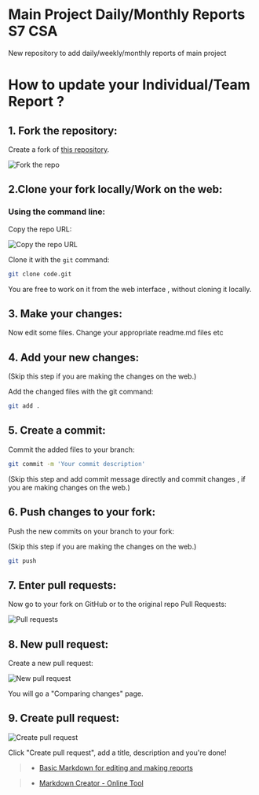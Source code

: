 # Main Project Daily/Monthly Reports S7 CSA

New repository to add daily/weekly/monthly reports of main project

# How to update your Individual/Team Report ?

## 1. Fork the repository:

Create a fork of [this repository](https://github.com/anilantony/Main-Project-Daily-Reports-S7-CSA).


![Fork the repo][fork-repo]


## 2.Clone your fork locally/Work on the web:

### Using the command line:

Copy the repo URL:

![Copy the repo URL][copy-repo-url]

Clone it with the `git` command:

```sh
git clone code.git
```

You are free to work on it from the web interface , without cloning it locally.


## 3. Make your changes:

Now edit some files.
Change your appropriate readme.md files etc

## 4. Add your new changes:

(Skip this step if you are making the changes on the web.)

Add the changed files with the git command:

```sh
git add .
```

## 5. Create a commit:

Commit the added files to your branch:


```sh
git commit -m 'Your commit description'
```
(Skip this step and add commit message directly and commit changes , if you are making changes on the web.)

## 6. Push changes to your fork:

Push the new commits on your branch to your fork:

(Skip this step if you are making the changes on the web.)

```sh
git push 
```

## 7. Enter pull requests:

Now go to your fork on GitHub or to the original repo Pull Requests:

![Pull requests][pull-requests]

## 8. New pull request:

Create a new pull request:

![New pull request][new-pull-request]

You will go a "Comparing changes" page.


## 9. Create pull request:

![Create pull request][create-pull-request]

Click "Create pull request", add a title, description and you're done!


[fork-repo]: https://gist.github.com/rsp/8e565895df24c46ee80cfaac68d05e64/raw/0bbae973ecd07eaccf4c57c5198d126f107da4a3/x-fork-repo.png

[copy-repo-url]: https://gist.github.com/rsp/8e565895df24c46ee80cfaac68d05e64/raw/c85c52dd8738073de14d7458954bb46af311fbc4/x-copy-repo-url.png
[comparing-changes]: https://gist.github.com/rsp/8e565895df24c46ee80cfaac68d05e64/raw/4228a4d8c6bea606115a05fa04eeab48e6df77fb/x-comparing-changes.png
[new-pull-request]: https://gist.github.com/rsp/8e565895df24c46ee80cfaac68d05e64/raw/4228a4d8c6bea606115a05fa04eeab48e6df77fb/x-new-pull-request.png
[pull-requests]: https://gist.github.com/rsp/8e565895df24c46ee80cfaac68d05e64/raw/4228a4d8c6bea606115a05fa04eeab48e6df77fb/x-pull-requests.png
[create-pull-request]: https://gist.github.com/rsp/8e565895df24c46ee80cfaac68d05e64/raw/6f5f5666f2e88c5c13cd60b4e863336c141943f8/x-create-pull-request.png




















































> - [Basic Markdown for editing and making reports](https://docs.github.com/en/get-started/writing-on-github/getting-started-with-writing-and-formatting-on-github/basic-writing-and-formatting-syntax)

> - [Markdown Creator - Online Tool](https://pandao.github.io/editor.md/en.html)
